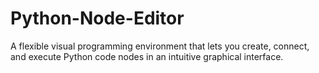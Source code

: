 # Python-Node-Editor
A flexible visual programming environment that lets you create, connect, and execute Python code nodes in an intuitive graphical interface.
